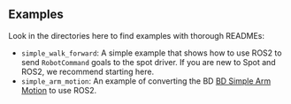 ## Examples
Look in the directories here to find examples with thorough READMEs:
* `simple_walk_forward`: A simple example that shows how to use ROS2 to send `RobotCommand` goals to the spot driver.  If you are new to Spot and ROS2, we recommend starting here.
* `simple_arm_motion`: An example of converting the BD [BD Simple Arm Motion](https://dev.bostondynamics.com/python/examples/arm_simple/readme) to use ROS2.